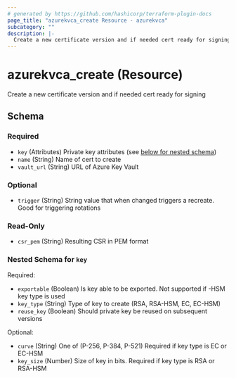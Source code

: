 ```yaml
---
# generated by https://github.com/hashicorp/terraform-plugin-docs
page_title: "azurekvca_create Resource - azurekvca"
subcategory: ""
description: |-
  Create a new certificate version and if needed cert ready for signing
---
```


# azurekvca_create (Resource)

Create a new certificate version and if needed cert ready for signing



<!-- schema generated by tfplugindocs -->
## Schema

### Required

- `key` (Attributes) Private key attributes (see [below for nested schema](#nestedatt--key))
- `name` (String) Name of cert to create
- `vault_url` (String) URL of Azure Key Vault

### Optional

- `trigger` (String) String value that when changed triggers a recreate. Good for triggering rotations

### Read-Only

- `csr_pem` (String) Resulting CSR in PEM format

<a id="nestedatt--key"></a>
### Nested Schema for `key`

Required:

- `exportable` (Boolean) Is key able to be exported. Not supported if -HSM key type is used
- `key_type` (String) Type of key to create (RSA, RSA-HSM, EC, EC-HSM)
- `reuse_key` (Boolean) Should private key be reused on subsequent versions

Optional:

- `curve` (String) One of (P-256, P-384, P-521) Required if key type is EC or EC-HSM
- `key_size` (Number) Size of key in bits. Required if key type is RSA or RSA-HSM
